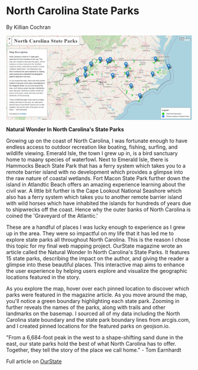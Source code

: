 # North Carolina State Parks
By Killian Cochran


<img src="img/Screenshot 2024-12-10 103449.png">




**Natural Wonder In North Carolina's State Parks** 

Growing up on the coast of North Carolina, I was fortunate enough to have endless access to outdoor recreation like boating, fishing, surfing, and wildlife viewing. Emerald Isle, the town I grew up in, is a bird sanctuary home to maany species of waterfowl. Next to Emerald Isle, there is Hammocks Beach State Park that has a ferry system which takes you to a remote barrier island with no development which provides a glimpse into the raw nature of coastal wetlands. Fort Macon State Park further down the island in Atlandtic Beach offers an amazing experience learning about the civil war. A little bit further is the Cape Lookout National Seashore which also has a ferry system which takes you to another remote barrier island with wild horses which have inhabited the islands for hundreds of years due to shipwrecks off the coast. Hence why the outer banks of North Carolina is coined the 'Graveyard of the Atlantic.'

These are a handful of places I was lucky enough to experience as I grew up in the area. They were so impactful on my life that it has led me to explore state parks all throughout North Carolina. This is the reason I chose this topic for my final web mapping project. OurState magazine wrote an article called the Natural Wonder In North Carolina's State Parks. It features 15 state parks, describing the impact on the author, and giving the reader a glimpse into these beautiful places. This interactive map aims to enhance the user experience by helping users explore and visualize the geographic locations featured in the story.

As you explore the map, hover over each pinned location to discover which parks were featured in the magazine article. As you move around the map, you'll notice a green boundary highlighting each state park. Zooming in further reveals the names of the parks, along with trails and other landmarks on the basemap. I sourced all of my data including the North Carolina state boundary and the state park boundary lines from arcgis.com, and I created pinned locations for the featured parks on geojson.io.

"From a 6,684-foot peak in the west to a shape-shifting sand dune in the east, our state parks hold the best of what North Carolina has to offer. Together, they tell the story of the place we call home." - Tom Earnhardt

Full article on [OurState](https://www.ourstate.com/natural-wonder-in-north-carolinas-state-parks/)